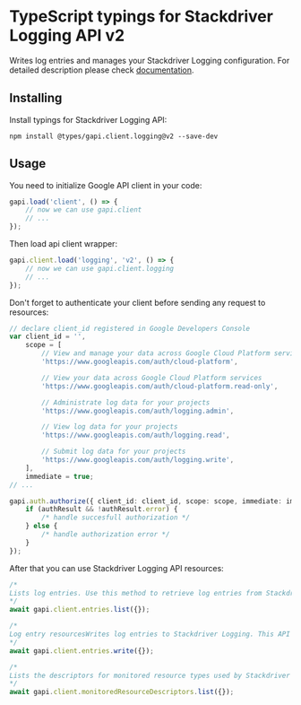 # TypeScript typings for Stackdriver Logging API v2

Writes log entries and manages your Stackdriver Logging configuration.
For detailed description please check [documentation](https://cloud.google.com/logging/docs/).

## Installing

Install typings for Stackdriver Logging API:

```
npm install @types/gapi.client.logging@v2 --save-dev
```

## Usage

You need to initialize Google API client in your code:

```typescript
gapi.load('client', () => {
    // now we can use gapi.client
    // ...
});
```

Then load api client wrapper:

```typescript
gapi.client.load('logging', 'v2', () => {
    // now we can use gapi.client.logging
    // ...
});
```

Don't forget to authenticate your client before sending any request to resources:

```typescript
// declare client_id registered in Google Developers Console
var client_id = '',
    scope = [
        // View and manage your data across Google Cloud Platform services
        'https://www.googleapis.com/auth/cloud-platform',

        // View your data across Google Cloud Platform services
        'https://www.googleapis.com/auth/cloud-platform.read-only',

        // Administrate log data for your projects
        'https://www.googleapis.com/auth/logging.admin',

        // View log data for your projects
        'https://www.googleapis.com/auth/logging.read',

        // Submit log data for your projects
        'https://www.googleapis.com/auth/logging.write',
    ],
    immediate = true;
// ...

gapi.auth.authorize({ client_id: client_id, scope: scope, immediate: immediate }, (authResult) => {
    if (authResult && !authResult.error) {
        /* handle succesfull authorization */
    } else {
        /* handle authorization error */
    }
});
```

After that you can use Stackdriver Logging API resources:

```typescript
/* 
Lists log entries. Use this method to retrieve log entries from Stackdriver Logging. For ways to export log entries, see Exporting Logs.  
*/
await gapi.client.entries.list({});

/* 
Log entry resourcesWrites log entries to Stackdriver Logging. This API method is the only way to send log entries to Stackdriver Logging. This method is used, directly or indirectly, by the Stackdriver Logging agent (fluentd) and all logging libraries configured to use Stackdriver Logging.  
*/
await gapi.client.entries.write({});

/* 
Lists the descriptors for monitored resource types used by Stackdriver Logging.  
*/
await gapi.client.monitoredResourceDescriptors.list({});
```
